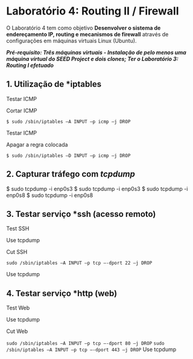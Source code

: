 # Laboratório 4: Routing II / Firewall

O Laboratório 4 tem como objetivo **Desenvolver o sistema de endereçamento IP, routing e mecanismos de firewall** através de configurações em máquinas virtuais Linux (Ubuntu).

***Pré-requisito: Três máquinas virtuais - Instalação de pelo menos uma máquina virtual do SEED Project e dois clones; Ter o Laboratório 3: Routing I efetuado***


## 1. Utilização de *iptables

Testar ICMP

Cortar ICMP

`$ sudo /sbin/iptables –A INPUT –p icmp –j DROP`

Testar ICMP

Apagar a regra colocada

`$ sudo /sbin/iptables –D INPUT –p icmp –j DROP`

## 2. Capturar tráfego com *tcpdump*

$ sudo tcpdump -i enp0s3
$ sudo tcpdump -i enp0s3
$ sudo tcpdump -i enp0s8
$ sudo tcpdump -i enp0s8

## 3. Testar serviço *ssh (acesso remoto)

Test SSH

Use tcpdump

Cut SSH

`sudo /sbin/iptables –A INPUT –p tcp –-dport 22 –j DROP`

Use tcpdump

## 4. Testar serviço *http (web)

Test Web

Use tcpdump

Cut Web

`sudo /sbin/iptables –A INPUT –p tcp –-dport 80 –j DROP`
`sudo /sbin/iptables –A INPUT –p tcp –-dport 443 –j DROP`
Use tcpdump
